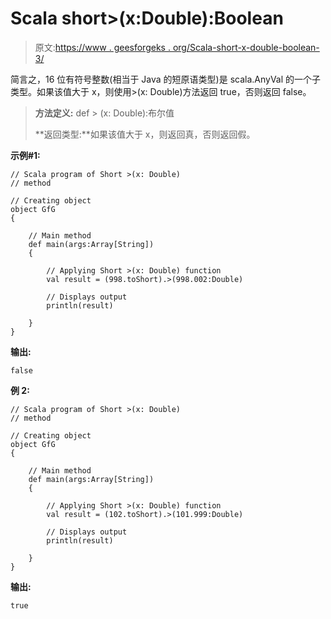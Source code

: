 # Scala short>(x:Double):Boolean

> 原文:[https://www . geesforgeks . org/Scala-short-x-double-boolean-3/](https://www.geeksforgeeks.org/scala-short-x-double-boolean-3/)

简言之，16 位有符号整数(相当于 Java 的短原语类型)是 scala.AnyVal 的一个子类型。如果该值大于 x，则使用>(x: Double)方法返回 true，否则返回 false。

> **方法定义:** def > (x: Double):布尔值
> 
> **返回类型:**如果该值大于 x，则返回真，否则返回假。

**示例#1:**

```
// Scala program of Short >(x: Double) 
// method 

// Creating object 
object GfG 
{ 

    // Main method 
    def main(args:Array[String]) 
    { 

        // Applying Short >(x: Double) function 
        val result = (998.toShort).>(998.002:Double)

        // Displays output 
        println(result) 

    } 
} 
```

**输出:**

```
false

```

**例 2:**

```
// Scala program of Short >(x: Double) 
// method 

// Creating object 
object GfG 
{ 

    // Main method 
    def main(args:Array[String]) 
    { 

        // Applying Short >(x: Double) function 
        val result = (102.toShort).>(101.999:Double)

        // Displays output 
        println(result) 

    } 
} 
```

**输出:**

```
true

```